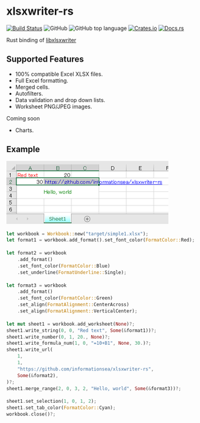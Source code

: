 xlsxwriter-rs
=============
[![Build Status](https://travis-ci.org/informationsea/xlsxwriter-rs.svg?branch=master)](https://travis-ci.org/informationsea/xlsxwriter-rs)
![GitHub](https://img.shields.io/github/license/informationsea/xlsxwriter-rs)
![GitHub top language](https://img.shields.io/github/languages/top/informationsea/xlsxwriter-rs)
[![Crates.io](https://img.shields.io/crates/v/xlsxwriter)](https://crates.io/crates/xlsxwriter)
[![Docs.rs](https://docs.rs/xlsxwriter/badge.svg)](https://docs.rs/xlsxwriter)

Rust binding of [libxlsxwriter](https://github.com/jmcnamara/libxlsxwriter)

Supported Features
------------------

* 100% compatible Excel XLSX files.
* Full Excel formatting.
* Merged cells.
* Autofilters.
* Data validation and drop down lists.
* Worksheet PNG/JPEG images.

Coming soon

* Charts.

Example
-------

![Result Image](images/simple1.png)

```rust
let workbook = Workbook::new("target/simple1.xlsx");
let format1 = workbook.add_format().set_font_color(FormatColor::Red);

let format2 = workbook
    .add_format()
    .set_font_color(FormatColor::Blue)
    .set_underline(FormatUnderline::Single);

let format3 = workbook
    .add_format()
    .set_font_color(FormatColor::Green)
    .set_align(FormatAlignment::CenterAcross)
    .set_align(FormatAlignment::VerticalCenter);

let mut sheet1 = workbook.add_worksheet(None)?;
sheet1.write_string(0, 0, "Red text", Some(&format1))?;
sheet1.write_number(0, 1, 20., None)?;
sheet1.write_formula_num(1, 0, "=10+B1", None, 30.)?;
sheet1.write_url(
    1,
    1,
    "https://github.com/informationsea/xlsxwriter-rs",
    Some(&format2),
)?;
sheet1.merge_range(2, 0, 3, 2, "Hello, world", Some(&format3))?;

sheet1.set_selection(1, 0, 1, 2);
sheet1.set_tab_color(FormatColor::Cyan);
workbook.close()?;
```

